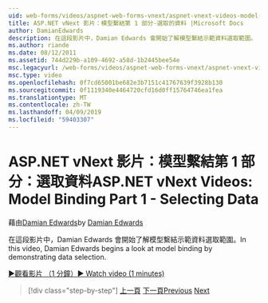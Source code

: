 ```yaml
---
uid: web-forms/videos/aspnet-web-forms-vnext/aspnet-vnext-videos-model-binding-part-1-selecting-data
title: ASP.NET vNext 影片：模型繫結第 1 部分-選取的資料 |Microsoft Docs
author: DamianEdwards
description: 在這段影片中，Damian Edwards 會開始了解模型繫結示範資料選取範圍。
ms.author: riande
ms.date: 08/12/2011
ms.assetid: 744d229b-a109-4692-a58d-1b2445bee54e
msc.legacyurl: /web-forms/videos/aspnet-web-forms-vnext/aspnet-vnext-videos-model-binding-part-1-selecting-data
msc.type: video
ms.openlocfilehash: 0f7cd65001be682e3b7151c41767639f3928b130
ms.sourcegitcommit: 0f1119340e4464720cfd16d0ff15764746ea1fea
ms.translationtype: MT
ms.contentlocale: zh-TW
ms.lasthandoff: 04/09/2019
ms.locfileid: "59403307"
---
```

# <a name="aspnet-vnext-videos-model-binding-part-1---selecting-data"></a><span data-ttu-id="6d707-103">ASP.NET vNext 影片：模型繫結第 1 部分：選取資料</span><span class="sxs-lookup"><span data-stu-id="6d707-103">ASP.NET vNext Videos: Model Binding Part 1 - Selecting Data</span></span>

<span data-ttu-id="6d707-104">藉由[Damian Edwards](https://github.com/DamianEdwards)</span><span class="sxs-lookup"><span data-stu-id="6d707-104">by [Damian Edwards](https://github.com/DamianEdwards)</span></span>

<span data-ttu-id="6d707-105">在這段影片中，Damian Edwards 會開始了解模型繫結示範資料選取範圍。</span><span class="sxs-lookup"><span data-stu-id="6d707-105">In this video, Damian Edwards begins a look at model binding by demonstrating data selection.</span></span>

[<span data-ttu-id="6d707-106">&#9654;觀看影片 （1 分鐘）</span><span class="sxs-lookup"><span data-stu-id="6d707-106">&#9654; Watch video (1 minutes)</span></span>](https://channel9.msdn.com/Blogs/ASP-NET-Site-Videos/aspnet-vnext-videos-model-binding-part-1-selecting-data)

> [!div class="step-by-step"]
> <span data-ttu-id="6d707-107">[上一頁](aspnet-vnext-videos-strongly-typed-data-controls.md)
> [下一頁](aspnet-vnext-videos-model-binding-part-2-filtering.md)</span><span class="sxs-lookup"><span data-stu-id="6d707-107">[Previous](aspnet-vnext-videos-strongly-typed-data-controls.md)
[Next](aspnet-vnext-videos-model-binding-part-2-filtering.md)</span></span>
